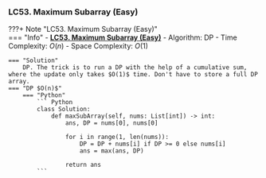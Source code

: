 ### LC53. Maximum Subarray (Easy)
???+ Note "LC53. Maximum Subarray (Easy)"    
    === "Info"
        - **<a href="https://leetcode-cn.com/problems/maximum-subarray/" target="_blank">LC53. Maximum Subarray (Easy)</a>**
        - Algorithm: DP
        - Time Complexity: $O(n)$
        - Space Complexity: $O(1)$

    === "Solution"
        DP. The trick is to run a DP with the help of a cumulative sum, where the update only takes $O(1)$ time. Don't have to store a full DP array.
    === "DP $O(n)$"
        === "Python"
            ``` Python
            class Solution:
                def maxSubArray(self, nums: List[int]) -> int:        
                    ans, DP = nums[0], nums[0]        
                    
                    for i in range(1, len(nums)):            
                        DP = DP + nums[i] if DP >= 0 else nums[i]
                        ans = max(ans, DP)

                    return ans           
            ```